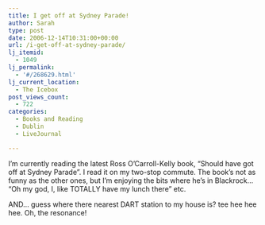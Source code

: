 ```yaml
---
title: I get off at Sydney Parade!
author: Sarah
type: post
date: 2006-12-14T10:31:00+00:00
url: /i-get-off-at-sydney-parade/
lj_itemid:
  - 1049
lj_permalink:
  - '#/268629.html'
lj_current_location:
  - The Icebox
post_views_count:
  - 722
categories:
  - Books and Reading
  - Dublin
  - LiveJournal

---
```

I&#8217;m currently reading the latest Ross O&#8217;Carroll-Kelly book, &#8220;Should have got off at Sydney Parade&#8221;. I read it on my two-stop commute. The book&#8217;s not as funny as the other ones, but I&#8217;m enjoying the bits where he&#8217;s in Blackrock&#8230; &#8220;Oh my god, I, like TOTALLY have my lunch there&#8221; etc.

AND&#8230; guess where there nearest DART station to my house is? tee hee hee hee. Oh, the resonance!